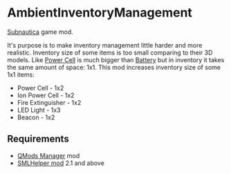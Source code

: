# AmbientInventoryManagement
[Subnautica](https://subnautica.fandom.com/wiki/Subnautica_Wiki) game mod.

It's purpose is to make inventory management little harder and more realistic.
Inventory size of some items is too small comparing to their 3D models. Like [Power Cell](https://subnautica.fandom.com/wiki/Power_Cell)  is much bigger than [Battery](https://subnautica.fandom.com/wiki/Battery) but in inventory it takes the same amount of space: 1x1.
This mod increases inventory size of some 1x1 items:
* Power Cell - 1x2
* Ion Power Cell - 1x2
* Fire Extinguisher - 1x2
* LED Light - 1x3
* Beacon - 1x2

## Requirements
* [QMods Manager](https://www.nexusmods.com/subnautica/mods/201) mod
* [SMLHelper mod](https://www.nexusmods.com/subnautica/mods/113) 2.1 and above
